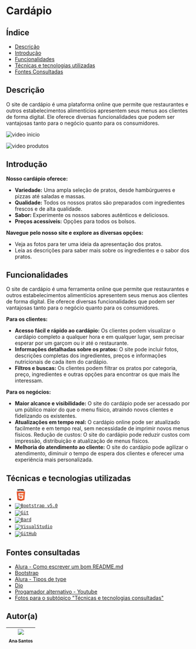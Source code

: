 # Cardápio 


## Índice 
* [Descrição](#descrição)
* [Introdução](#introdução)
* [Funcionalidades](#funcionalidades)
* [Técnicas e tecnologias utilizadas](#técnicas-e-tecnologias-utilizadas)
* [Fontes Consultadas](#fontes-consultadas)

## Descrição
O site de cardápio é uma plataforma online que permite que restaurantes e outros estabelecimentos alimentícios apresentem seus menus aos clientes de forma digital. Ele oferece diversas funcionalidades que podem ser vantajosas tanto para o negócio quanto para os consumidores.

![video inicio](img/hamburguer-pagina-inicial.gif)

![video produtos](img/hamburguer-produtos.gif)


## Introdução 
**Nosso cardápio oferece:**
- **Variedade:** Uma ampla seleção de pratos, desde hambúrgueres e pizzas até saladas e massas.
- **Qualidade:** Todos os nossos pratos são preparados com ingredientes frescos e de alta qualidade.
- **Sabor:** Experimente os nossos sabores autênticos e deliciosos.
- **Preços acessíveis:** Opções para todos os bolsos.

**Navegue pelo nosso site e explore as diversas opções:**
- Veja as fotos para ter uma ideia da apresentação dos pratos.
- Leia as descrições para saber mais sobre os ingredientes e o sabor dos pratos.

## Funcionalidades
O site de cardápio é uma ferramenta online que permite que restaurantes e outros estabelecimentos alimentícios apresentem seus menus aos clientes de forma digital. Ele oferece diversas funcionalidades que podem ser vantajosas tanto para o negócio quanto para os consumidores.

**Para os clientes:**
- **Acesso fácil e rápido ao cardápio:** Os clientes podem visualizar o cardápio completo a qualquer hora e em qualquer lugar, sem precisar esperar por um garçom ou ir até o restaurante.
- **Informações detalhadas sobre os pratos:** O site pode incluir fotos, descrições completas dos ingredientes, preços e informações nutricionais de cada item do cardápio.
- **Filtros e buscas:** Os clientes podem filtrar os pratos por categoria, preço, ingredientes e outras opções para encontrar os que mais lhe interessam.

**Para os negócios:**
- **Maior alcance e visibilidade:** O site do cardápio pode ser acessado por um público maior do que o menu físico, atraindo novos clientes e fidelizando os existentes.
- **Atualizações em tempo real:** O cardápio online pode ser atualizado facilmente e em tempo real, sem necessidade de imprimir novos menus físicos.
Redução de custos: O site do cardápio pode reduzir custos com impressão, distribuição e atualização de menus físicos.
- **Melhoria do atendimento ao cliente:** O site do cardápio pode agilizar o atendimento, diminuir o tempo de espera dos clientes e oferecer uma experiência mais personalizada.


## Técnicas e tecnologias utilizadas
* [<code><img height="32" src="https://raw.githubusercontent.com/github/explore/80688e429a7d4ef2fca1e82350fe8e3517d3494d/topics/html/html.png" alt="HTML5"/></code>](https://developer.mozilla.org/pt-BR/docs/Web/HTML)
* [<code><img height="32" src="https://upload.wikimedia.org/wikipedia/commons/thumb/b/b2/Bootstrap_logo.svg/1200px-Bootstrap_logo.svg.png" alt="Bootstrap v5.0"/></code>](https://getbootstrap.com/docs/5.0/getting-started/introduction/)
* [<code><img height="32" src="https://www.malwarebytes.com/wp-content/uploads/sites/2/2023/01/asset_upload_file97293_255583.jpg" alt="Git"/></code>](https://git-scm.com/)
* [<code><img height="32" src="https://blog.netscandigital.com/wp-content/uploads/2023/07/O-que-e-o-Google-Bard.png" alt="Bard"/></code>](https://bard.google.com/chat?hl=pt)
* [<code><img height="32" src="https://img.shields.io/badge/VSCode-0078D4?style=for-the-badge&logo=visual%20studio%20code&logoColor=white" alt="VisualStudio"/></code>](https://code.visualstudio.com/)
* [<code><img height="32" src="https://img.shields.io/badge/GitHub-100000?style=for-the-badge&logo=github&logoColor=white" alt="GitHub"/></code>](https://github.com/)

## Fontes consultadas 
* [Alura - Como escrever um bom README.md](https://www.alura.com.br/artigos/escrever-bom-readme)
* [Bootstrap](https://getbootstrap.com/docs/5.3/forms/checks-radios/#radios)
* [Alura - Tipos de type](https://cursos.alura.com.br/forum/topico-type-do-campo-telefone-104370)
* [Dio](https://www.dio.me/articles/tutorial-criando-um-readme-bonitao-para-o-seu-github)
* [Progamador alternativo - Youtube](https://youtu.be/HJ16WEmOWTw?si=UFvCAtBHbuCc08Hu)
* [Fotos para o subtópico "Técnicas e tecnologias consultadas"](https://github.com/alexandresanlim/Badges4-README.md-Profile)

## Autor(a)
|  [<img loading="lazy" src="https://avatars.githubusercontent.com/u/140712281?v=4" width=115><br><sub>Ana Santos</sub>](https://github.com/AnaLu1za) |  
| :---: |